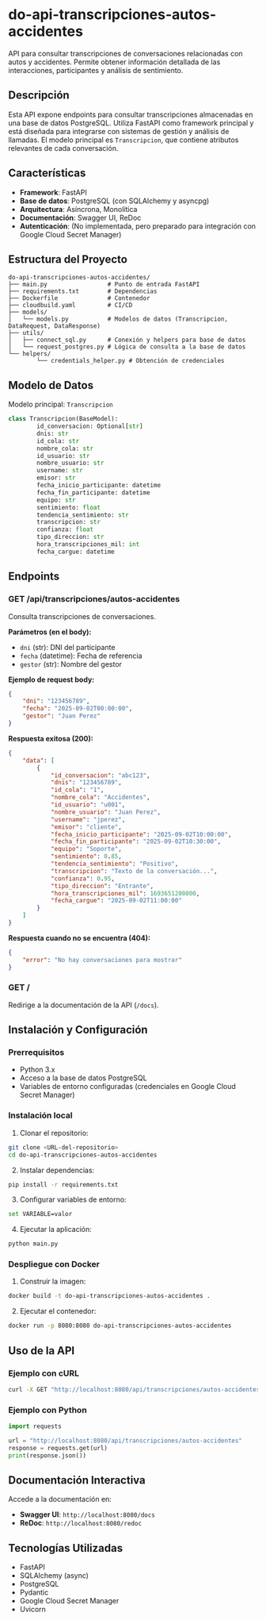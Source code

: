 
# do-api-transcripciones-autos-accidentes

API para consultar transcripciones de conversaciones relacionadas con autos y accidentes. Permite obtener información detallada de las interacciones, participantes y análisis de sentimiento.

## Descripción

Esta API expone endpoints para consultar transcripciones almacenadas en una base de datos PostgreSQL. Utiliza FastAPI como framework principal y está diseñada para integrarse con sistemas de gestión y análisis de llamadas. El modelo principal es `Transcripcion`, que contiene atributos relevantes de cada conversación.

## Características

- **Framework**: FastAPI
- **Base de datos**: PostgreSQL (con SQLAlchemy y asyncpg)
- **Arquitectura**: Asíncrona, Monolítica
- **Documentación**: Swagger UI, ReDoc
- **Autenticación**: (No implementada, pero preparado para integración con Google Cloud Secret Manager)

## Estructura del Proyecto

```
do-api-transcripciones-autos-accidentes/
├── main.py                 # Punto de entrada FastAPI
├── requirements.txt        # Dependencias
├── Dockerfile              # Contenedor
├── cloudbuild.yaml         # CI/CD
├── models/
│   └── models.py           # Modelos de datos (Transcripcion, DataRequest, DataResponse)
├── utils/
│   ├── connect_sql.py      # Conexión y helpers para base de datos
│   └── request_postgres.py # Lógica de consulta a la base de datos
└── helpers/
        └── credentials_helper.py # Obtención de credenciales
```

## Modelo de Datos

Modelo principal: `Transcripcion`

```python
class Transcripcion(BaseModel):
        id_conversacion: Optional[str]
        dnis: str
        id_cola: str
        nombre_cola: str
        id_usuario: str
        nombre_usuario: str
        username: str
        emisor: str
        fecha_inicio_participante: datetime
        fecha_fin_participante: datetime
        equipo: str
        sentimiento: float
        tendencia_sentimiento: str
        transcripcion: str
        confianza: float
        tipo_direccion: str
        hora_transcripciones_mil: int
        fecha_cargue: datetime
```

## Endpoints

### GET /api/transcripciones/autos-accidentes

Consulta transcripciones de conversaciones.


**Parámetros (en el body):**
- `dni` (str): DNI del participante
- `fecha` (datetime): Fecha de referencia
- `gestor` (str): Nombre del gestor

**Ejemplo de request body:**
```json
{
    "dni": "123456789",
    "fecha": "2025-09-02T00:00:00",
    "gestor": "Juan Perez"
}
```

**Respuesta exitosa (200):**
```json
{
    "data": [
        {
            "id_conversacion": "abc123",
            "dnis": "123456789",
            "id_cola": "1",
            "nombre_cola": "Accidentes",
            "id_usuario": "u001",
            "nombre_usuario": "Juan Perez",
            "username": "jperez",
            "emisor": "cliente",
            "fecha_inicio_participante": "2025-09-02T10:00:00",
            "fecha_fin_participante": "2025-09-02T10:30:00",
            "equipo": "Soporte",
            "sentimiento": 0.85,
            "tendencia_sentimiento": "Positivo",
            "transcripcion": "Texto de la conversación...",
            "confianza": 0.95,
            "tipo_direccion": "Entrante",
            "hora_transcripciones_mil": 1693651200000,
            "fecha_cargue": "2025-09-02T11:00:00"
        }
    ]
}
```

**Respuesta cuando no se encuentra (404):**
```json
{
    "error": "No hay conversaciones para mostrar"
}
```

### GET /

Redirige a la documentación de la API (`/docs`).

## Instalación y Configuración

### Prerrequisitos

- Python 3.x
- Acceso a la base de datos PostgreSQL
- Variables de entorno configuradas (credenciales en Google Cloud Secret Manager)

### Instalación local

1. Clonar el repositorio:
```bash
git clone <URL-del-repositorio>
cd do-api-transcripciones-autos-accidentes
```

2. Instalar dependencias:
```bash
pip install -r requirements.txt
```

3. Configurar variables de entorno:
```bash
set VARIABLE=valor
```

4. Ejecutar la aplicación:
```bash
python main.py
```

### Despliegue con Docker

1. Construir la imagen:
```bash
docker build -t do-api-transcripciones-autos-accidentes .
```

2. Ejecutar el contenedor:
```bash
docker run -p 8080:8080 do-api-transcripciones-autos-accidentes
```

## Uso de la API

### Ejemplo con cURL

```bash
curl -X GET "http://localhost:8080/api/transcripciones/autos-accidentes" -H "accept: application/json"
```

### Ejemplo con Python

```python
import requests

url = "http://localhost:8080/api/transcripciones/autos-accidentes"
response = requests.get(url)
print(response.json())
```

## Documentación Interactiva

Accede a la documentación en:

- **Swagger UI**: `http://localhost:8080/docs`
- **ReDoc**: `http://localhost:8080/redoc`

## Tecnologías Utilizadas

- FastAPI
- SQLAlchemy (async)
- PostgreSQL
- Pydantic
- Google Cloud Secret Manager
- Uvicorn





